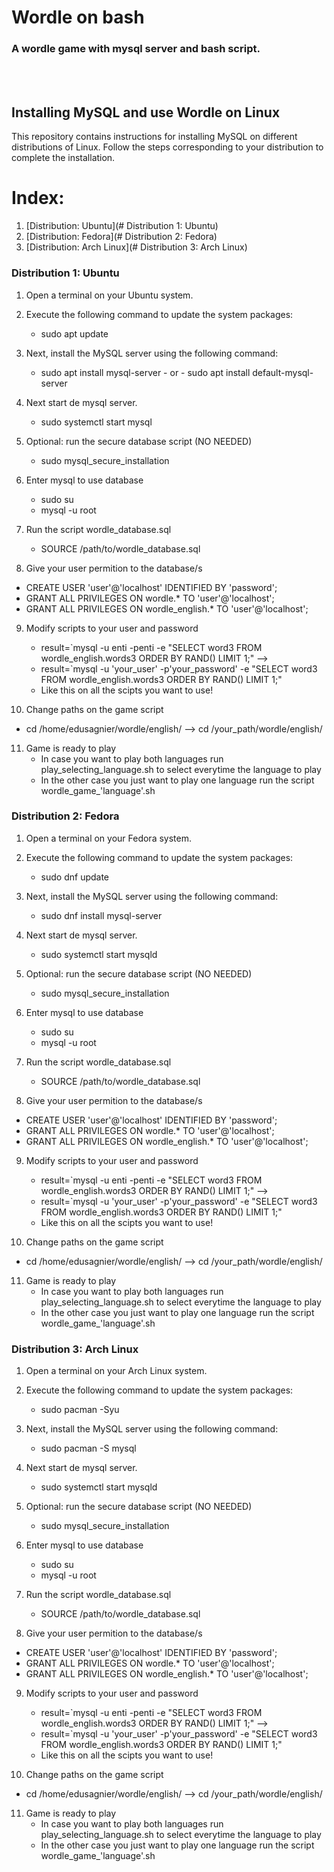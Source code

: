 # Wordle on bash
### A wordle game with mysql server and bash script.

<br><br>

## Installing MySQL and use Wordle on Linux

This repository contains instructions for installing MySQL on different distributions of Linux. Follow the steps corresponding to your distribution to complete the installation.

# Index:
1. [Distribution: Ubuntu](# Distribution 1: Ubuntu)
2. [Distribution: Fedora](# Distribution 2: Fedora)
3. [Distribution: Arch Linux](# Distribution 3: Arch Linux)


### Distribution 1: Ubuntu

1. Open a terminal on your Ubuntu system.
2. Execute the following command to update the system packages:
   - sudo apt update

3. Next, install the MySQL server using the following command:
   - sudo apt install mysql-server - or - sudo apt install default-mysql-server

4. Next start de mysql server.
   - sudo systemctl start mysql

5. Optional: run the secure database script (NO NEEDED)
   - sudo mysql_secure_installation

6. Enter mysql to use database
   - sudo su
   - mysql -u root

7. Run the script wordle_database.sql
   - SOURCE /path/to/wordle_database.sql
   
8. Give your user permition to the database/s
  - CREATE USER 'user'@'localhost' IDENTIFIED BY 'password';
  - GRANT ALL PRIVILEGES ON wordle.* TO 'user'@'localhost';
  - GRANT ALL PRIVILEGES ON wordle_english.* TO 'user'@'localhost';

9. Modify scripts to your user and password
   - result=`mysql -u enti -penti -e "SELECT word3 FROM wordle_english.words3 ORDER BY RAND() LIMIT 1;" -->
   - result=`mysql -u 'your_user' -p'your_password' -e "SELECT word3 FROM wordle_english.words3 ORDER BY RAND() LIMIT 1;"
   - Like this on all the scipts you want to use!

10. Change paths on the game script
   - cd /home/edusagnier/wordle/english/ --> cd /your_path/wordle/english/

11. Game is ready to play
    - In case you want to play both languages run play_selecting_language.sh to select everytime the language to play
    - In the other case you just want to play one language run the script wordle_game_'language'.sh


### Distribution 2: Fedora

1. Open a terminal on your Fedora system.
2. Execute the following command to update the system packages:
   - sudo dnf update

3. Next, install the MySQL server using the following command:
   - sudo dnf install mysql-server

4. Next start de mysql server.
   - sudo systemctl start mysqld

5. Optional: run the secure database script (NO NEEDED)
   - sudo mysql_secure_installation

6. Enter mysql to use database
   - sudo su
   - mysql -u root

7. Run the script wordle_database.sql
   - SOURCE /path/to/wordle_database.sql

8. Give your user permition to the database/s
  - CREATE USER 'user'@'localhost' IDENTIFIED BY 'password';
  - GRANT ALL PRIVILEGES ON wordle.* TO 'user'@'localhost';
  - GRANT ALL PRIVILEGES ON wordle_english.* TO 'user'@'localhost';

9. Modify scripts to your user and password
   - result=`mysql -u enti -penti -e "SELECT word3 FROM wordle_english.words3 ORDER BY RAND() LIMIT 1;" -->
   - result=`mysql -u 'your_user' -p'your_password' -e "SELECT word3 FROM wordle_english.words3 ORDER BY RAND() LIMIT 1;"
   - Like this on all the scipts you want to use!

10. Change paths on the game script
   - cd /home/edusagnier/wordle/english/ --> cd /your_path/wordle/english/

11. Game is ready to play
    - In case you want to play both languages run play_selecting_language.sh to select everytime the language to play
    - In the other case you just want to play one language run the script wordle_game_'language'.sh

### Distribution 3: Arch Linux

1. Open a terminal on your Arch Linux system.
2. Execute the following command to update the system packages:
   - sudo pacman -Syu

3. Next, install the MySQL server using the following command:
   - sudo pacman -S mysql

4. Next start de mysql server.
   - sudo systemctl start mysqld

5. Optional: run the secure database script (NO NEEDED)
   - sudo mysql_secure_installation

6. Enter mysql to use database
   - sudo su
   - mysql -u root

7. Run the script wordle_database.sql
   - SOURCE /path/to/wordle_database.sql

8. Give your user permition to the database/s
  - CREATE USER 'user'@'localhost' IDENTIFIED BY 'password';
  - GRANT ALL PRIVILEGES ON wordle.* TO 'user'@'localhost';
  - GRANT ALL PRIVILEGES ON wordle_english.* TO 'user'@'localhost';

9. Modify scripts to your user and password
   - result=`mysql -u enti -penti -e "SELECT word3 FROM wordle_english.words3 ORDER BY RAND() LIMIT 1;" -->
   - result=`mysql -u 'your_user' -p'your_password' -e "SELECT word3 FROM wordle_english.words3 ORDER BY RAND() LIMIT 1;"
   - Like this on all the scipts you want to use!

10. Change paths on the game script
   - cd /home/edusagnier/wordle/english/ --> cd /your_path/wordle/english/

11. Game is ready to play
    - In case you want to play both languages run play_selecting_language.sh to select everytime the language to play
    - In the other case you just want to play one language run the script wordle_game_'language'.sh
